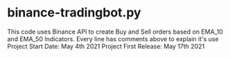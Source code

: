 # binance-tradingbot.py
This code uses Binance API to create Buy and Sell orders based on EMA_10 and EMA_50 Indicators. Every line has comments above to explain it's use
Project Start Date: May 4th 2021
Project First Release: May 17th 2021
